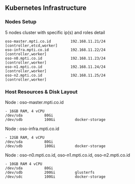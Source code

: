 ## Kubernetes Infrastructure

### Nodes Setup
5 nodes cluster with specific ip(s) and roles detail
```
oso-master.mpti.co.id         192.168.11.21/24      [controller,etcd,worker]
oso-infra.mpti.co.id          192.168.11.22/24      [controller,worker]
oso-n0.mpti.co.id             192.168.11.23/24      [controller,worker]
oso-n1.mpti.co.id             192.168.11.24/24      [controller,worker]
oso-n2.mpti.co.id             192.168.11.25/24      [controller,worker]
```

### Host Resources & Disk Layout

Node : oso-master.mpti.co.id
```
- 16GB RAM, 4 vCPU
/dev/sda          80Gi
/dev/sdb          100Gi         docker-storage
```

Node : oso-infra.mpti.co.id
```
- 12GB RAM, 4 vCPU
/dev/sda          80Gi
/dev/sdb          100Gi         docker-storage
```

Node : oso-n0.mpti.co.id, oso-n1.mpti.co.id, oso-n2.mpti.co.id
```
- 10GB RAM 4 vCPU
/dev/sda          80Gi
/dev/sdb          200Gi         glusterfs
/dev/sdc          100Gi         docker-storage
```
